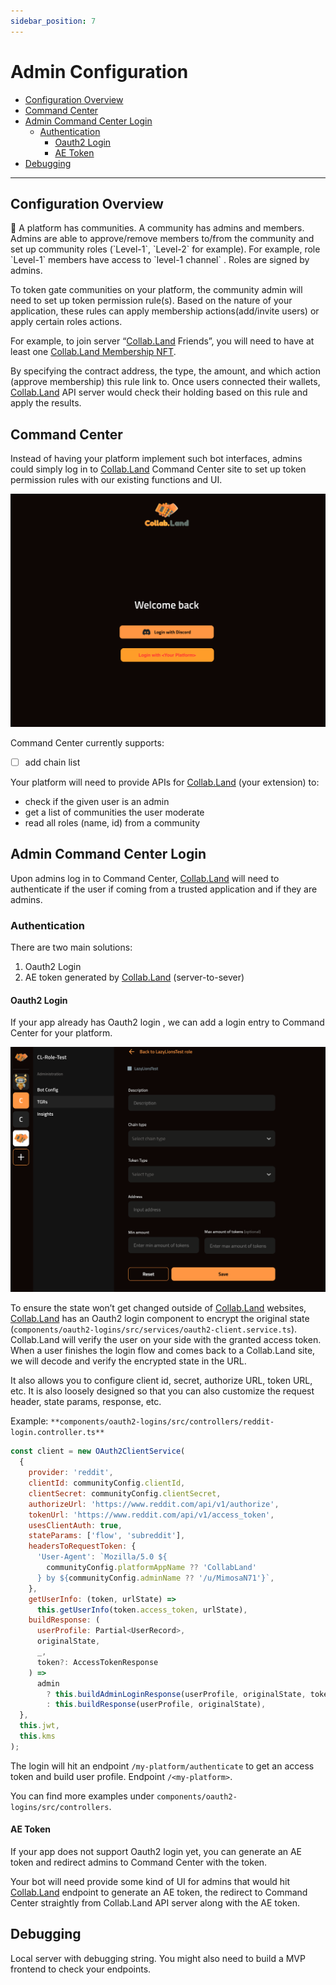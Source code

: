 ```yaml
---
sidebar_position: 7
---
```


# Admin Configuration

- [Configuration Overview](#configuration-overview)
- [Command Center](#command-center)
- [Admin Command Center Login](#admin-command-center-login)
  - [Authentication](#authentication)
    - [Oauth2 Login](#oauth2-login)
    - [AE Token](#ae-token)
- [Debugging](#debugging)

---

## Configuration Overview

<aside>
📕 A platform has communities. A community has admins and members. Admins are able to approve/remove members to/from the community and set up community roles (`Level-1`, `Level-2` for example). For example, role `Level-1` members have access to `level-1 channel` . Roles are signed by admins.

</aside>

To token gate communities on your platform, the community admin will need to set up token permission rule(s). Based on the nature of your application, these rules can apply membership actions(add/invite users) or apply certain roles actions.

For example, to join server “[Collab.Land](http://Collab.Land) Friends”, you will need to have at least one [Collab.Land Membership NFT](https://opensea.io/collection/collab-land-genesis-membership-nft).

By specifying the contract address, the type, the amount, and which action (approve membership) this rule link to. Once users connected their wallets, [Collab.Land](http://Collab.Land) API server would check their holding based on this rule and apply the results.

## Command Center

Instead of having your platform implement such bot interfaces, admins could simply log in to [Collab.Land](http://Collab.Land) Command Center site to set up token permission rules with our existing functions and UI.

![CC login](./images/cc-login.png)

Command Center currently supports:

- [ ] add chain list

Your platform will need to provide APIs for [Collab.Land](http://Collab.Land) (your extension) to:

- check if the given user is an admin
- get a list of communities the user moderate
- read all roles (name, id) from a community

## Admin Command Center Login

Upon admins log in to Command Center, [Collab.Land](http://Collab.Land) will need to authenticate if the user if coming from a trusted application and if they are admins.

### Authentication

There are two main solutions:

1. Oauth2 Login
2. AE token generated by [Collab.Land](http://Collab.Land) (server-to-sever)

#### Oauth2 Login

If your app already has Oauth2 login , we can add a login entry to Command Center for your platform.

![CCconfig](./images/cc-config.png)

To ensure the state won’t get changed outside of [Collab.Land](http://Collab.Land) websites, [Collab.Land](http://Collab.Land) has an Oauth2 login component to encrypt the original state (`components/oauth2-logins/src/services/oauth2-client.service.ts`). Collab.Land will verify the user on your side with the granted access token. When a user finishes the login flow and comes back to a Collab.Land site, we will decode and verify the encrypted state in the URL.

It also allows you to configure client id, secret, authorize URL, token URL, etc. It is also loosely designed so that you can also customize the request header, state params, response, etc.

Example: `**components/oauth2-logins/src/controllers/reddit-login.controller.ts**`

```jsx
const client = new OAuth2ClientService(
  {
    provider: 'reddit',
    clientId: communityConfig.clientId,
    clientSecret: communityConfig.clientSecret,
    authorizeUrl: 'https://www.reddit.com/api/v1/authorize',
    tokenUrl: 'https://www.reddit.com/api/v1/access_token',
    usesClientAuth: true,
    stateParams: ['flow', 'subreddit'],
    headersToRequestToken: {
      'User-Agent': `Mozilla/5.0 ${
        communityConfig.platformAppName ?? 'CollabLand'
      } by ${communityConfig.adminName ?? '/u/MimosaN71'}`,
    },
    getUserInfo: (token, urlState) =>
      this.getUserInfo(token.access_token, urlState),
    buildResponse: (
      userProfile: Partial<UserRecord>,
      originalState,
      _,
      token?: AccessTokenResponse
    ) =>
      admin
        ? this.buildAdminLoginResponse(userProfile, originalState, token)
        : this.buildResponse(userProfile, originalState),
  },
  this.jwt,
  this.kms
);
```

The login will hit an endpoint `/my-platform/authenticate` to get an access token and build user profile. Endpoint `/<my-platform>`.

You can find more examples under `components/oauth2-logins/src/controllers`.

#### AE Token

If your app does not support Oauth2 login yet, you can generate an AE token and redirect admins to Command Center with the token.

Your bot will need provide some kind of UI for admins that would hit [Collab.Land](http://Collab.Land) endpoint to generate an AE token, the redirect to Command Center straightly from Collab.Land API server along with the AE token.

## Debugging

Local server with debugging string. You might also need to build a MVP frontend to check your endpoints.
